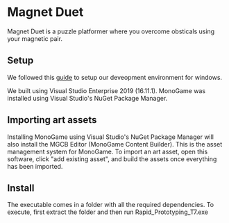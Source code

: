 # Magnet Duet
Magnet Duet is a puzzle platformer where you overcome obsticals using your magnetic pair.

## Setup
We followed this [guide](https://docs.monogame.net/articles/getting_started/1_setting_up_your_development_environment_windows.html) to setup our deveopment environment for windows.

We built using Visual Studio Enterprise 2019 (16.11.1). MonoGame was installed using Visual Studio's NuGet Package Manager.

## Importing art assets
Installing MonoGame using Visual Studio's NuGet Package Manager will also install the MGCB Editor (MonoGame Content Builder). This is the asset management system for MonoGame. To import an art asset, open this software, click "add existing asset", and build the assets once everything has been imported.

## Install
The executable comes in a folder with all the required dependencies. To execute, first extract the folder and then run Rapid_Prototyping_T7.exe
